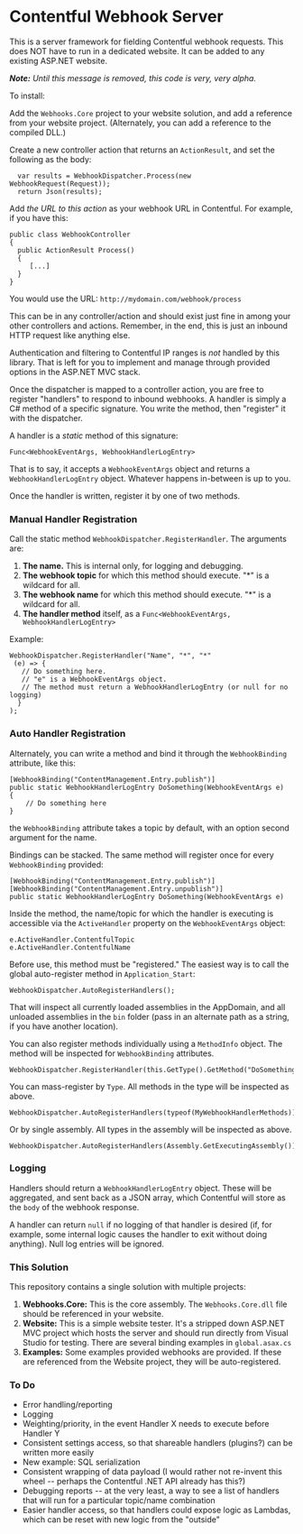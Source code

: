 # Contentful Webhook Server
This is a server framework for fielding Contentful webhook requests. This does NOT have to run in a dedicated website. It can be added to any existing ASP.NET website.


_**Note:** Until this message is removed, this code is very, very alpha._

To install:

Add the `Webhooks.Core` project to your website solution, and add a reference from your website project. (Alternately, you can add a reference to the compiled DLL.)

Create a new controller action that returns an `ActionResult`, and set the following as the body:

      var results = WebhookDispatcher.Process(new WebhookRequest(Request));
      return Json(results);

Add _the URL to this action_ as your webhook URL in Contentful.  For example, if you have this:

    public class WebhookController
    {
      public ActionResult Process()
      {
         [...]
      }
    }

You would use the URL: `http://mydomain.com/webhook/process`

This can be in any controller/action and should exist just fine in among your other controllers and actions. Remember, in the end, this is just an inbound HTTP request like anything else.

Authentication and filtering to Contentful IP ranges is _not_ handled by this library. That is left for you to implement and manage through provided options in the ASP.NET MVC stack.

Once the dispatcher is mapped to a controller action, you are free to register "handlers" to respond to inbound webhooks.  A handler is simply a C# method of a specific signature.  You write the method, then "register" it with the dispatcher.

A handler is a _static_ method of this signature:

    Func<WebhookEventArgs, WebhookHandlerLogEntry>

That is to say, it accepts a `WebhookEventArgs` object and returns a `WebhookHandlerLogEntry` object.  Whatever happens in-between is up to you.

Once the handler is written, register it by one of two methods.

### Manual Handler Registration

Call the static method `WebhookDispatcher.RegisterHandler`.  The arguments are:

1. **The name.** This is internal only, for logging and debugging.
2. **The webhook topic** for which this method should execute.  "*" is a wildcard for all.
3. **The webhook name** for which this method should execute.  "*" is a wildcard for all.
4. **The handler method** itself, as a `Func<WebhookEventArgs, WebhookHandlerLogEntry>`

Example:

    WebhookDispatcher.RegisterHandler("Name", "*", "*"
     (e) => {
	   // Do something here.
	   // "e" is a WebhookEventArgs object.
	   // The method must return a WebhookHandlerLogEntry (or null for no logging)
      }
    );

### Auto Handler Registration

Alternately, you can write a method and bind it through the `WebhookBinding` attribute, like this:

    [WebhookBinding("ContentManagement.Entry.publish")]
    public static WebhookHandlerLogEntry DoSomething(WebhookEventArgs e)
    {
        // Do something here
    }

the `WebhookBinding` attribute takes a topic by default, with an option second argument for the name.

Bindings can be stacked. The same method will register once for every `WebhookBinding` provided:

    [WebhookBinding("ContentManagement.Entry.publish")]
    [WebhookBinding("ContentManagement.Entry.unpublish")]
    public static WebhookHandlerLogEntry DoSomething(WebhookEventArgs e)

Inside the method, the name/topic for which the handler is executing is accessible via the `ActiveHandler` property on the `WebhookEventArgs` object:

    e.ActiveHandler.ContentfulTopic
    e.ActiveHandler.ContentfulName

Before use, this method must be "registered."  The easiest way is to call the global auto-register method in `Application_Start`:

    WebhookDispatcher.AutoRegisterHandlers();

That will inspect all currently loaded assemblies in the AppDomain, and all unloaded assemblies in the `bin` folder (pass in an alternate path as a string, if you have another location).

You can also register methods individually using a `MethodInfo` object. The method will be inspected for `WebhookBinding` attributes.

    WebhookDispatcher.RegisterHandler(this.GetType().GetMethod("DoSomething"));

You can mass-register by `Type`. All methods in the type will be inspected as above.

    WebhookDispatcher.AutoRegisterHandlers(typeof(MyWebhookHandlerMethods));

Or by single assembly. All types in the assembly will be inspected as above.

    WebhookDispatcher.AutoRegisterHandlers(Assembly.GetExecutingAssembly());
 

### Logging

Handlers should return a `WebhookHandlerLogEntry` object.  These will be aggregated, and sent back as a JSON array, which Contentful will store as the `body` of the webhook response.

A handler can return `null` if no logging of that handler is desired (if, for example, some internal logic causes the handler to exit without doing anything). Null log entries will be ignored.

### This Solution

This repository contains a single solution with multiple projects:

1. **Webhooks.Core:** This is the core assembly.  The `Webhooks.Core.dll` file should be referenced in your website.
2. **Website:** This is a simple website tester. It's a stripped down ASP.NET MVC project which hosts the server and should run directly from Visual Studio for testing. There are several binding examples in `global.asax.cs`
3. **Examples:** Some examples provided webhooks are provided. If these are referenced from the Website project, they will be auto-registered.

### To Do

* Error handling/reporting
* Logging
* Weighting/priority, in the event Handler X needs to execute before Handler Y
* Consistent settings access, so that shareable handlers (plugins?) can be written more easily
* New example: SQL serialization
* Consistent wrapping of data payload (I would rather not re-invent this wheel -- perhaps the Contentful .NET API already has this?)
* Debugging reports -- at the very least, a way to see a list of handlers that will run for a particular topic/name combination
* Easier handler access, so that handlers could expose logic as Lambdas, which can be reset with new logic from the "outside"